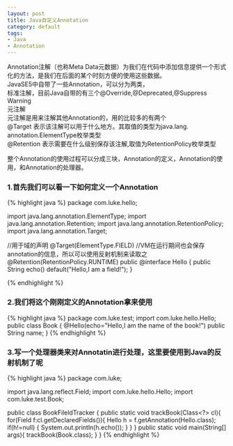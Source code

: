 ```yaml
---
layout: post
title: Java自定义Annotation
category: default
tags:
- Java
- Annotation
---
```


Annotation注解（也称Meta Data元数据）为我们在代码中添加信息提供一个形式化的方法，是我们在后面的某个时刻方便的使用这些数据。  
JavaSE5中自带了一些Annotation，可以分为两类，  
标准注解，目前Java自带的有三个@Override,@Deprecated,@Suppress   Warning  
元注解  
元注解是用来注解其他Annotation的，用的比较多的有两个  
@Target 表示该注解可以用于什么地方。其取值的类型为java.lang.  annotation.ElementType枚举类型  
@Retention 表示需要在什么级别保存该注解,取值为RetentionPolicy枚举类型  
  
整个Annotation的使用过程可以分成三块，Annotation的定义，Annotation的使用，和Annotation的处理器。  

### 1.首先我们可以看一下如何定义一个Annotation  

{% highlight java %}
package com.luke.hello;

import java.lang.annotation.ElementType;
import java.lang.annotation.Retention;
import java.lang.annotation.RetentionPolicy;
import java.lang.annotation.Target;

//用于域的声明
@Target(ElementType.FIELD)
//VM在运行期间也会保存annotation的信息，所以可以使用反射机制来读取之
@Retention(RetentionPolicy.RUNTIME)
public @interface Hello {
public String echo() default("Hello,I am a field!");
}

{% endhighlight %}


### 2.我们将这个刚刚定义的Annotation拿来使用

{% highlight java %}
package com.luke.test;
import com.luke.hello.Hello;
public class Book {
@Hello(echo="Hello,I am the name of the book!")
public String name;
}
{% endhighlight %}

### 3.写一个处理器类来对Annotatin进行处理，这里要使用到Java的反射机制了呢

{% highlight java %}
package com.luke;

import java.lang.reflect.Field;
import com.luke.hello.Hello;
import com.luke.test.Book;

public class BookFileldTracker {
public static void trackBook(Class<?> cl){
for(Field f:cl.getDeclaredFields()){
Hello h = f.getAnnotation(Hello.class);
if(h!=null)
{
System.out.println(h.echo());
}
}
}
public static void main(String[] args){
trackBook(Book.class);
}
}
{% endhighlight %}
